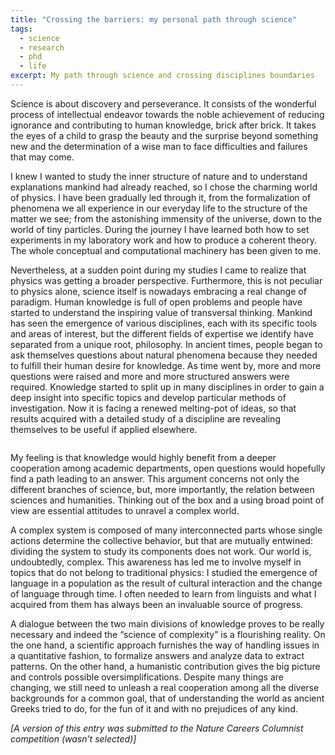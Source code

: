```yaml
---
title: "Crossing the barriers: my personal path through science"
tags:
  - science
  - research
  - phd
  - life
excerpt: My path through science and crossing disciplines boundaries
---
```


Science is about discovery and perseverance. It consists of the wonderful process of intellectual endeavor towards the noble achievement of reducing ignorance and contributing to human knowledge, brick after brick. It takes the eyes of a child to grasp the beauty and the surprise beyond something new and the determination of a wise man to face difficulties and failures that may come.

I knew I wanted to study the inner structure of nature and to understand explanations mankind had already reached, so I chose the charming world of physics. I have been gradually led through it, from the formalization of phenomena we all experience in our everyday life to the structure of the matter we see; from the astonishing immensity of the universe, down to the world of tiny particles.
During the journey I have learned both how to set experiments in my laboratory work and how to produce a coherent theory. The whole conceptual and computational machinery has been given to me.

Nevertheless, at a sudden point during my studies I came to realize that physics was getting a broader perspective. Furthermore, this is not peculiar to physics alone, science itself is nowadays embracing a real change of paradigm.
Human knowledge is full of open problems and people have started to understand the inspiring value of transversal thinking.
Mankind has seen the emergence of various disciplines, each with its specific tools and areas of interest, but the different fields of expertise we identify have separated from a unique root, philosophy. In ancient times, people began to ask themselves questions about natural phenomena because they needed to fulfill their human desire for knowledge. As time went by, more and more questions were raised and more and more structured answers were required. Knowledge started to split up in many disciplines in order to gain a deep insight into specific topics and develop particular methods of investigation. Now it is facing a renewed melting-pot of ideas, so that results acquired with a detailed study of a discipline are revealing themselves to be useful if applied elsewhere.

<figure class="align-center">
  <img src="{{ site.url }}{{ site.posts_images_path }}margherita.jpg" alt="">
  <figcaption></figcaption>
</figure>

My feeling is that knowledge would highly benefit from a deeper cooperation among academic departments, open questions would hopefully find a path leading to an answer.
This argument concerns not only the different branches of science, but, more importantly, the relation between sciences and humanities. Thinking out of the box and a using broad point of view are essential attitudes to unravel a complex world.

A complex system is composed of many interconnected parts whose single actions determine the collective behavior, but that are mutually entwined: dividing the system to study its components does not work.
Our world is, undoubtedly, complex. This awareness has led me to involve myself in topics that do not belong to traditional physics: I studied the emergence of language in a population as the result of cultural interaction and the change of language through time. I often needed to learn from linguists and what I acquired from them has always been an invaluable source of progress.

A dialogue between the two main divisions of knowledge proves to be really necessary and indeed the “science of complexity” is a flourishing reality. On the one hand, a scientific approach furnishes the way of handling issues in a quantitative fashion, to formalize answers and analyze data to extract patterns. On the other hand, a humanistic contribution gives the big picture and controls possible oversimplifications.
Despite many things are changing, we still need to unleash a real cooperation among all the diverse backgrounds for a common goal, that of understanding the world as ancient Greeks tried to do, for the fun of it and with no prejudices of any kind.

*[A version of this entry was submitted to the Nature Careers Columnist competition (wasn’t selected)]*
